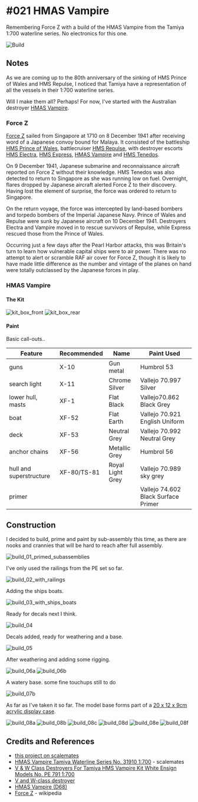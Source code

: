 # #021 HMAS Vampire

Remembering Force Z with a build of the HMAS Vampire from the Tamiya 1:700 waterline series.
No electronics for this one.

![Build](./assets/HMASVampire_build.jpg?raw=true)

## Notes

As we are coming up to the 80th anniversary of the sinking of HMS Prince of Wales and HMS Repulse,
I noticed that Tamiya have a representation of all the vessels in their 1:700 waterline series.

Will I make them all? Perhaps! For now, I've started with the Australian destroyer [HMAS Vampire](https://en.wikipedia.org/wiki/HMAS_Vampire_(D68)).

### Force Z

[Force Z](https://en.wikipedia.org/wiki/Force_Z) sailed from Singapore at 1710 on 8 December 1941 after receiving word of a Japanese convoy bound for Malaya.
It consisted of
the battleship [HMS Prince of Wales](https://en.wikipedia.org/wiki/HMS_Prince_of_Wales_(53)),
battlecruiser [HMS Repulse](https://en.wikipedia.org/wiki/HMS_Repulse_(1916)),
with destroyer escorts
[HMS Electra](https://en.wikipedia.org/wiki/HMS_Electra_(H27)),
[HMS Express](https://en.wikipedia.org/wiki/HMS_Express_(H61)),
[HMAS Vampire](https://en.wikipedia.org/wiki/HMAS_Vampire_(D68)) and
[HMS Tenedos](https://en.wikipedia.org/wiki/HMS_Tenedos_(H04)).

On 9 December 1941, Japanese submarine and reconnaissance aircraft reported on Force Z without their knowledge.
HMS Tenedos was also detected to return to Singapore as she was running low on fuel.
Overnight, flares dropped by Japanese aircraft alerted Force Z to their discovery.
Having lost the element of surprise, the force was ordered to return to Singapore.

On the return voyage, the force was intercepted by land-based bombers and torpedo bombers of the Imperial Japanese Navy.
Prince of Wales and Repulse were sunk by Japanese aircraft on 10 December 1941.
Destroyers Electra and Vampire moved in to rescue survivors of Repulse, while Express rescued those from the Prince of Wales.

Occurring just a few days after the Pearl Harbor attacks, this was Britain's turn to learn how vulnerable capital ships were to air power.
There was no attempt to alert or scramble RAF air cover for Force Z, though it is likely to have made little difference
as the number and vintage of the planes on hand were totally outclassed by the Japanese forces in play.

### HMAS Vampire

#### The Kit

![kit_box_front](./assets/kit_box_front.jpg?raw=true)
![kit_box_rear](./assets/kit_box_rear.jpg?raw=true)

#### Paint

Basic call-outs..

| Feature                 | Recommended | Name             | Paint Used |
|-------------------------|-------------|------------------|------------|
| guns                    | X-10        | Gun metal        | Humbrol 53 |
| search light            | X-11        | Chrome Silver    | Vallejo 70.997 Silver |
| lower hull, masts       | XF-1        | Flat Black       | Vallejo70.862 Black Grey |
| boat                    | XF-52       | Flat Earth       | Vallejo 70.921 English Uniform |
| deck                    | XF-53       | Neutral Grey     | Vallejo 70.992 Neutral Grey |
| anchor chains           | XF-56       | Metallic Grey    | Humbrol 56 |
| hull and superstructure | XF-80/TS-81 | Royal Light Grey | Vallejo 70.989 sky grey |
| primer                  |             |                  | Vallejo 74.602 Black Surface Primer |

## Construction

I decided to build, prime and paint by sub-assembly this time, as there are nooks and crannies that will be hard to reach after full assembly.

![build_01_primed_subassemblies](./assets/build_01_primed_subassemblies.jpg?raw=true)

I've only used the railings from the PE set so far.

![build_02_with_railings](./assets/build_02_with_railings.jpg?raw=true)

Adding the ships boats.

![build_03_with_ships_boats](./assets/build_03_with_ships_boats.jpg?raw=true)

Ready for decals next I think.

![build_04](./assets/build_04.jpg?raw=true)

Decals added, ready for weathering and a base.

![build_05](./assets/build_05.jpg?raw=true)

After weathering and adding some rigging.

![build_06a](./assets/build_06a.jpg?raw=true)
![build_06b](./assets/build_06b.jpg?raw=true)

A watery base. some fine touchups still to do

![build_07b](./assets/build_07b.jpg?raw=true)

As far as I've taken it so far.
The model base forms part of a [20 x 12 x 9cm acrylic display case](https://shopee.sg/-BLESIYA-Acrylic-Display-Box-Transparent-Plastic-Protection-Case-for-Toys-Collection-i.140392305.2995490477).

![build_08a](./assets/build_08a.jpg?raw=true)
![build_08b](./assets/build_08b.jpg?raw=true)
![build_08c](./assets/build_08c.jpg?raw=true)
![build_08d](./assets/build_08d.jpg?raw=true)
![build_08e](./assets/build_08e.jpg?raw=true)
![build_08f](./assets/build_08f.jpg?raw=true)

## Credits and References

* [this project on scalemates](https://www.scalemates.com/profiles/mate.php?id=74137&p=projects&project=104739)
* [HMAS Vampire Tamiya Waterline Series No. 31910 1:700](https://www.scalemates.com/kits/tamiya-31910-vampire--171459) - scalemates
* [V & W Class Destroyers For Tamiya HMS Vampire Kit White Ensign Models No. PE 791 1:700](https://www.scalemates.com/kits/white-ensign-models-pe-791-v-and-w-class-destroyers--310853)
* [V and W-class destroyer](https://en.wikipedia.org/wiki/V_and_W-class_destroyer)
* [HMAS Vampire (D68)](https://en.wikipedia.org/wiki/HMAS_Vampire_(D68))
* [Force Z](https://en.wikipedia.org/wiki/Force_Z) - wikipedia
